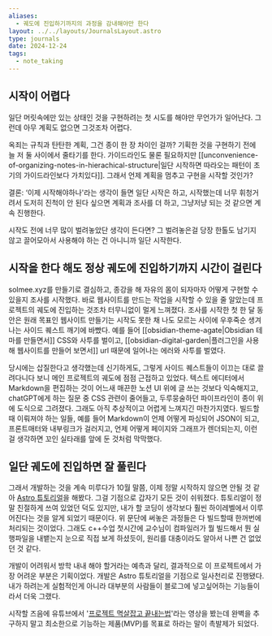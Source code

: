 ```yaml
---
aliases:
  - 궤도에 진입하기까지의 과정을 감내해야만 한다
layout: ../../layouts/JournalsLayout.astro
type: journals
date: 2024-12-24
tags:
  - note_taking
---
```

## 시작이 어렵다
일단 머릿속에만 있는 상태인 것을 구현하려는 첫 시도를 해야만 무언가가 일어난다. 그런데 아무 계획도 없으면 그것조차 어렵다.

옥죄는 규칙과 탄탄한 계획, 그건 종이 한 장 차이인 걸까? 기획한 것을 구현하기 전에 늘 저 둘 사이에서 줄타기를 한다. 가이드라인도 물론 필요하지만 [[unconvenience-of-organizing-notes-in-hierachical-structure|일단 시작하면 따라오는 패턴이 초기의 가이드라인보다 가치있다]]. 그래서 언제 계획을 멈추고 구현을 시작할 것인가?

결론: ‘이제 시작해야하나'라는 생각이 들면 일단 시작은 하고, 시작했는데 너무 휘청거려서 도저히 진척이 안 된다 싶으면 계획과 조사를 더 하고, 그냥저냥 되는 것 같으면 계속 진행한다.

시작도 전에 너무 많이 벌려놓았단 생각이 든다면? 그 벌려놓은걸 당장 한톨도 남기지 않고 끌어모아서 사용해야 하는 건 아니니까 일단 시작한다.

## 시작을 한다 해도 정상 궤도에 진입하기까지 시간이 걸린다
solmee.xyz를 만들기로 결심하고, 종강을 해 자유의 몸이 되자마자 어떻게 구현할 수 있을지 조사를 시작했다. 바로 웹사이트를 만드는 작업을 시작할 수 있을 줄 알았는데 프로젝트의 궤도에 진입하는 것조차 터무니없이 멀게 느껴졌다. 조사를 시작한 첫 한 달 동안은 원래 목표인 웹사이트 만들기는 시작도 못한 채 나도 모르는 사이에 우후죽순 생겨나는 사이드 퀘스트 깨기에 바빴다. 예를 들어 [[obsidian-theme-agate|Obsidian 테마를 만들면서]] CSS와 사투를 벌이고, [[obsidian-digital-garden|플러그인을 사용해 웹사이트를 만들어 보면서]] url 때문에 일어나는 에러와 사투를 벌였다.

당시에는 삽질한다고 생각했는데 신기하게도, 그렇게 사이드 퀘스트들이 이끄는 대로 끌려다니다 보니 메인 프로젝트의 궤도에 점점 근접하고 있었다. 텍스트 에디터에서 Markdown을 편집하는 것이 어느새 매끈한 노션 UI 위에 글 쓰는 것보다 익숙해지고, chatGPT에게 하는 질문 중 CSS 관련이 줄어들고, 두루뭉술하던 파이프라인이 종이 위에 도식으로 그려졌다. 그래도 아직 추상적이고 어렵게 느껴지긴 마찬가지였다. 빌드할 때 이뤄져야 하는 일들, 예를 들어 Markdown이 언제 어떻게 파싱되어 JSON이 되고, 프론트매터와 내부링크가 걸러지고, 언제 어떻게 페이지와 그래프가 렌더되는지, 이런 걸 생각하면 꼬인 실타래를 앞에 둔 것처럼 막막했다.

## 일단 궤도에 진입하면 잘 풀린다
그래서 개발하는 것을 계속 미루다가 10월 말쯤, 이제 정말 시작하지 않으면 안될 것 같아 [Astro 튜토리얼](https://docs.astro.build/en/tutorial/0-introduction/)을 해봤다. 그걸 기점으로 갑자기 모든 것이 쉬워졌다. 튜토리얼이 정말 친절하게 쓰여 있었던 덕도 있지만, 내가 할 코딩이 생각보다 훨씬 하이레벨에서 이루어진다는 것을 알게 되었기 때문이다. 위 문단에 써놓은 과정들은 다 빌드할때 한꺼번에 처리되는 것이었다. 그래도 c++수업 첫시간에 교수님이 컴파일러가 뭘 빌드해서 뭔 실행파일을 내뱉는지 눈으로 직접 보게 하셨듯이, 원리를 대충이라도 알아서 나쁜 건 없었던 것 같다.

개발이 어려워서 방학 내내 해야 할거라는 예측과 달리, 결과적으로 이 프로젝트에서 가장 어려운 부분은 기획이었다. 개발은 Astro 튜토리얼을 기점으로 일사천리로 진행됐다. 내가 하려는게 실험적인게 아니라 대부분의 사람들이 블로그에 넣고싶어하는 기능들이라서 더욱 그랬다.

시작할 즈음에 유튜브에서 '[프로젝트 멱살잡고 끝내는법](https://www.youtube.com/watch?v=DnLTGBo5KM8)'라는 영상을 봤는데 완벽을 추구하지 말고 최소한으로 기능하는 제품(MVP)를 목표로 하라는 말이 촉발제가 되었다.